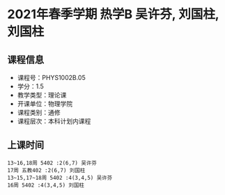 # 2021年春季学期 热学B 吴许芬, 刘国柱, 刘国柱






## 课程信息

- 课程号：PHYS1002B.05
- 学分：1.5
- 教学类型：理论课
- 开课单位：物理学院
- 课程类别：通修
- 课程层次：本科计划内课程

## 上课时间

```
13~16,18周 5402 :2(6,7) 吴许芬
17周 五教402 :2(6,7) 刘国柱
13~15,17~18周 5402 :4(3,4,5) 吴许芬
16周 5402 :4(3,4,5) 刘国柱
```

